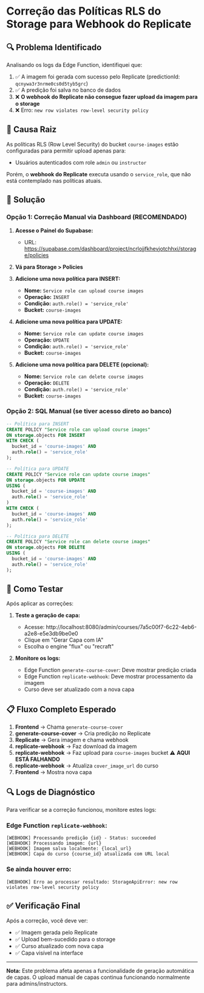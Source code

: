 # Correção das Políticas RLS do Storage para Webhook do Replicate

## 🔍 Problema Identificado

Analisando os logs da Edge Function, identifiquei que:

1. ✅ A imagem foi gerada com sucesso pelo Replicate (predictionId: `qcnywa3r3nrme0cs0d5tyb5grc`)
2. ✅ A predição foi salva no banco de dados
3. ❌ **O webhook do Replicate não consegue fazer upload da imagem para o storage**
4. ❌ Erro: `new row violates row-level security policy`

## 🎯 Causa Raiz

As políticas RLS (Row Level Security) do bucket `course-images` estão configuradas para permitir upload apenas para:
- Usuários autenticados com role `admin` ou `instructor`

Porém, o **webhook do Replicate** executa usando o `service_role`, que não está contemplado nas políticas atuais.

## 🔧 Solução

### Opção 1: Correção Manual via Dashboard (RECOMENDADO)

1. **Acesse o Painel do Supabase:**
   - URL: https://supabase.com/dashboard/project/ncrlojjfkhevjotchhxi/storage/policies

2. **Vá para Storage > Policies**

3. **Adicione uma nova política para INSERT:**
   - **Nome:** `Service role can upload course images`
   - **Operação:** `INSERT`
   - **Condição:** `auth.role() = 'service_role'`
   - **Bucket:** `course-images`

4. **Adicione uma nova política para UPDATE:**
   - **Nome:** `Service role can update course images`
   - **Operação:** `UPDATE`
   - **Condição:** `auth.role() = 'service_role'`
   - **Bucket:** `course-images`

5. **Adicione uma nova política para DELETE (opcional):**
   - **Nome:** `Service role can delete course images`
   - **Operação:** `DELETE`
   - **Condição:** `auth.role() = 'service_role'`
   - **Bucket:** `course-images`

### Opção 2: SQL Manual (se tiver acesso direto ao banco)

```sql
-- Política para INSERT
CREATE POLICY "Service role can upload course images"
ON storage.objects FOR INSERT
WITH CHECK (
  bucket_id = 'course-images' AND
  auth.role() = 'service_role'
);

-- Política para UPDATE
CREATE POLICY "Service role can update course images"
ON storage.objects FOR UPDATE
USING (
  bucket_id = 'course-images' AND
  auth.role() = 'service_role'
)
WITH CHECK (
  bucket_id = 'course-images' AND
  auth.role() = 'service_role'
);

-- Política para DELETE
CREATE POLICY "Service role can delete course images"
ON storage.objects FOR DELETE
USING (
  bucket_id = 'course-images' AND
  auth.role() = 'service_role'
);
```

## 🧪 Como Testar

Após aplicar as correções:

1. **Teste a geração de capa:**
   - Acesse: http://localhost:8080/admin/courses/7a5c00f7-6c22-4eb6-a2e8-e5e3db9be0e0
   - Clique em "Gerar Capa com IA"
   - Escolha o engine "flux" ou "recraft"

2. **Monitore os logs:**
   - Edge Function `generate-course-cover`: Deve mostrar predição criada
   - Edge Function `replicate-webhook`: Deve mostrar processamento da imagem
   - Curso deve ser atualizado com a nova capa

## 📋 Fluxo Completo Esperado

1. **Frontend** → Chama `generate-course-cover`
2. **generate-course-cover** → Cria predição no Replicate
3. **Replicate** → Gera imagem e chama webhook
4. **replicate-webhook** → Faz download da imagem
5. **replicate-webhook** → Faz upload para `course-images` bucket ⚠️ **AQUI ESTÁ FALHANDO**
6. **replicate-webhook** → Atualiza `cover_image_url` do curso
7. **Frontend** → Mostra nova capa

## 🔍 Logs de Diagnóstico

Para verificar se a correção funcionou, monitore estes logs:

### Edge Function `replicate-webhook`:
```
[WEBHOOK] Processando predição {id} - Status: succeeded
[WEBHOOK] Processando imagem: {url}
[WEBHOOK] Imagem salva localmente: {local_url}
[WEBHOOK] Capa do curso {course_id} atualizada com URL local
```

### Se ainda houver erro:
```
[WEBHOOK] Erro ao processar resultado: StorageApiError: new row violates row-level security policy
```

## ✅ Verificação Final

Após a correção, você deve ver:
- ✅ Imagem gerada pelo Replicate
- ✅ Upload bem-sucedido para o storage
- ✅ Curso atualizado com nova capa
- ✅ Capa visível na interface

---

**Nota:** Este problema afeta apenas a funcionalidade de geração automática de capas. O upload manual de capas continua funcionando normalmente para admins/instructors.
